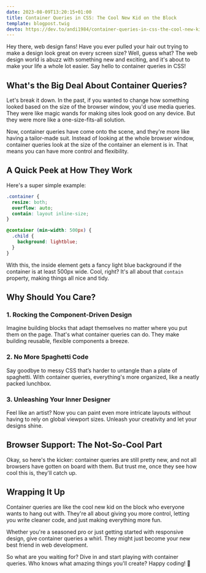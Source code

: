 ```yaml
---
date: 2023-08-09T13:20:15+01:00
title: Container Queries in CSS: The Cool New Kid on the Block
template: blogpost.twig
devto: https://dev.to/andi1984/container-queries-in-css-the-cool-new-kid-on-the-block-3kck
---
```


Hey there, web design fans! Have you ever pulled your hair out trying to make a design look great on every screen size? Well, guess what? The web design world is abuzz with something new and exciting, and it's about to make your life a whole lot easier. Say hello to container queries in CSS!

## What's the Big Deal About Container Queries?

Let's break it down. In the past, if you wanted to change how something looked based on the size of the browser window, you'd use media queries. They were like magic wands for making sites look good on any device. But they were more like a one-size-fits-all solution.

Now, container queries have come onto the scene, and they're more like having a tailor-made suit. Instead of looking at the whole browser window, container queries look at the size of the container an element is in. That means you can have more control and flexibility.

## A Quick Peek at How They Work

Here's a super simple example:

```css
.container {
  resize: both;
  overflow: auto;
  contain: layout inline-size;
}

@container (min-width: 500px) {
  .child {
    background: lightblue;
  }
}
```

With this, the inside element gets a fancy light blue background if the container is at least 500px wide. Cool, right? It's all about that `contain` property, making things all nice and tidy.

## Why Should You Care?

### 1. **Rocking the Component-Driven Design**

Imagine building blocks that adapt themselves no matter where you put them on the page. That's what container queries can do. They make building reusable, flexible components a breeze.

### 2. **No More Spaghetti Code**

Say goodbye to messy CSS that’s harder to untangle than a plate of spaghetti. With container queries, everything's more organized, like a neatly packed lunchbox.

### 3. **Unleashing Your Inner Designer**

Feel like an artist? Now you can paint even more intricate layouts without having to rely on global viewport sizes. Unleash your creativity and let your designs shine.

## Browser Support: The Not-So-Cool Part

Okay, so here's the kicker: container queries are still pretty new, and not all browsers have gotten on board with them. But trust me, once they see how cool this is, they'll catch up.

## Wrapping It Up

Container queries are like the cool new kid on the block who everyone wants to hang out with. They're all about giving you more control, letting you write cleaner code, and just making everything more fun.

Whether you're a seasoned pro or just getting started with responsive design, give container queries a whirl. They might just become your new best friend in web development.

So what are you waiting for? Dive in and start playing with container queries. Who knows what amazing things you'll create? Happy coding! 🎉
